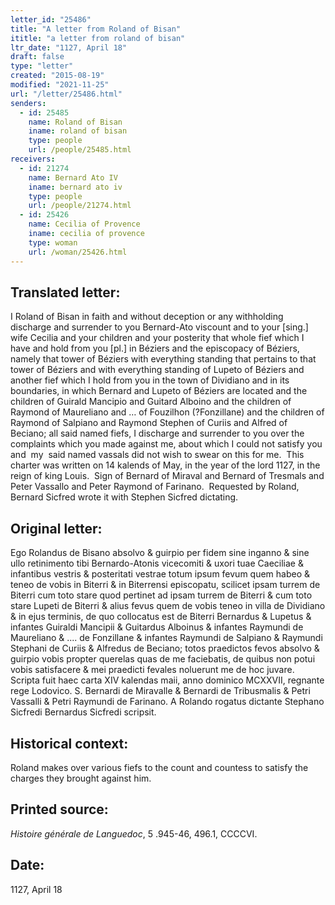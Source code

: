 ```yaml
---
letter_id: "25486"
title: "A letter from Roland of Bisan"
ititle: "a letter from roland of bisan"
ltr_date: "1127, April 18"
draft: false
type: "letter"
created: "2015-08-19"
modified: "2021-11-25"
url: "/letter/25486.html"
senders:
  - id: 25485
    name: Roland of Bisan
    iname: roland of bisan
    type: people
    url: /people/25485.html
receivers:
  - id: 21274
    name: Bernard Ato IV
    iname: bernard ato iv
    type: people
    url: /people/21274.html
  - id: 25426
    name: Cecilia of Provence
    iname: cecilia of provence
    type: woman
    url: /woman/25426.html
---
```

<h2> Translated letter:</h2><p>I Roland of Bisan in faith and without deception or any withholding discharge and surrender to you Bernard-Ato viscount and to your [sing.] wife Cecilia and your children and your posterity that whole fief which I have and hold from you [pl.] in Béziers and the episcopacy of Béziers, namely that tower of Béziers with everything standing that pertains to that tower of Béziers and with everything standing of Lupeto of Béziers and another fief which I hold from you in the town of Dividiano and in its boundaries, in which Bernard and Lupeto of Béziers are located and the children of Guirald Mancipio and Guitard Alboino and the children of Raymond of Maureliano and … of Fouzilhon (?Fonzillane) and the children of Raymond of Salpiano and Raymond Stephen of Curiis and Alfred of Beciano; all said named fiefs, I discharge and surrender to you over the complaints which you made against me, about which I could not satisfy you and &nbsp;my&nbsp; said named vassals did not wish to swear on this for me.&nbsp; This charter was written on 14 kalends of May, in the year of the lord 1127, in the reign of king Louis.&nbsp; Sign of Bernard of Miraval and Bernard of Tresmals and Peter Vassallo and Peter Raymond of Farinano.&nbsp; Requested by Roland, Bernard Sicfred wrote it with Stephen Sicfred dictating.</p><h2 class="mt-4"> Original letter:</h2><p>Ego Rolandus de Bisano absolvo &amp; guirpio per fidem sine inganno &amp; sine ullo retinimento tibi Bernardo-Atonis vicecomiti &amp; uxori tuae Caeciliae &amp; infantibus vestris &amp; posteritati vestrae totum ipsum fevum quem habeo &amp; teneo de vobis in Biterri &amp; in Biterrensi episcopatu, scilicet ipsam turrem de Biterri cum toto stare quod pertinet ad ipsam turrem de Biterri &amp; cum toto stare Lupeti de Biterri &amp; alius fevus quem de vobis teneo in villa de Dividiano &amp; in ejus terminis, de quo collocatus est de Biterri Bernardus &amp; Lupetus &amp; infantes Guiraldi Mancipii &amp; Guitardus Alboinus &amp; infantes Raymundi de Maureliano &amp; .... de Fonzillane &amp; infantes Raymundi de Salpiano &amp; Raymundi Stephani de Curiis &amp; Alfredus de Beciano; totos praedictos fevos absolvo &amp; guirpio vobis propter querelas quas de me faciebatis, de quibus non potui vobis satisfacere &amp; mei praedicti fevales noluerunt me de hoc juvare. Scripta fuit haec carta XIV kalendas maii, anno dominico MCXXVII, regnante rege Lodovico. S. Bernardi de Miravalle &amp; Bernardi de Tribusmalis &amp; Petri Vassalli &amp; Petri Raymundi de Farinano. A Rolando rogatus dictante Stephano Sicfredi Bernardus Sicfredi scripsit.&nbsp;</p><h2 class="mt-4"> Historical context:</h2><p>Roland makes over various fiefs to the count and countess to satisfy the charges they brought against him.</p><h2 class="mt-4"> Printed source:</h2><p><i>Histoire générale de Languedoc</i>, 5 .945-46, 496.1, CCCCVI.&nbsp;&nbsp;</p><h2 class="mt-4"> Date:</h2>1127, April 18